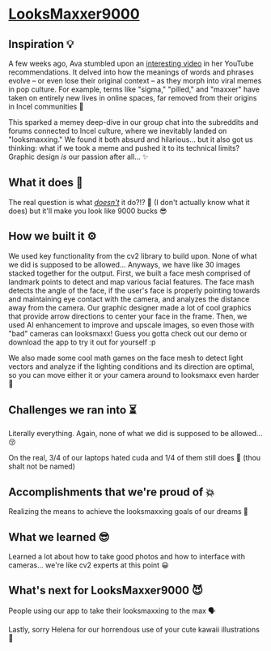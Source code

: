 # [LooksMaxxer9000](https://devpost.com/software/looksmaxxer9000)
## Inspiration 💡

A few weeks ago, Ava stumbled upon an [interesting video](https://youtu.be/3M8ZxQiK4qo?si=9wvzmMxoS2aInDcQ) in her YouTube recommendations. It delved into how the meanings of words and phrases evolve – or even lose their original context – as they morph into viral memes in pop culture. For example, terms like "sigma," "pilled," and "maxxer" have taken on entirely new lives in online spaces, far removed from their origins in Incel communities 🤨

This sparked a memey deep-dive in our group chat into the subreddits and forums connected to Incel culture, where we inevitably landed on "looksmaxxing." We found it both absurd and hilarious... but it also got us thinking: what if we took a meme and pushed it to its technical limits? Graphic design _is_ our passion after all... ✨

## What it does 💞

The real question is what [_doesn't_](https://www.youtube.com/shorts/aeHgW4a5CJM) it do?!? 🎯
(I don't actually know what it does) but it'll make you look like 9000 bucks 😎

## How we built it ⚙️

We used key functionality from the cv2 library to build upon. None of what we did is supposed to be allowed... Anyways, we have like 30 images stacked together for the output. First, we built a face mesh comprised of landmark points to detect and map various facial features. The face mash detects the angle of the face, if the user's face is properly pointing towards and maintaining eye contact with the camera, and analyzes the distance away from the camera. Our graphic designer made a lot of cool graphics that provide arrow directions to center your face in the frame. Then, we used AI enhancement to improve and upscale images, so even those with "bad" cameras can looksmaxx! Guess you gotta check out our demo or download the app to try it out for yourself :p

We also made some cool math games on the face mesh to detect light vectors and analyze if the lighting conditions and its direction are optimal, so you can move either it or your camera around to looksmaxx even harder 😤

## Challenges we ran into ⏳

Literally everything. Again, none of what we did is supposed to be allowed... 😚

On the real, 3/4 of our laptops hated cuda and 1/4 of them still does 😬 (thou shalt not be named)

## Accomplishments that we're proud of 💥

Realizing the means to achieve the looksmaxxing goals of our dreams 🥰

## What we learned 😎

Learned a lot about how to take good photos and how to interface with cameras... we're like cv2 experts at this point 😀

## What's next for LooksMaxxer9000 😈
People using our app to take their looksmaxxing to the max 🗣️

Lastly, sorry Helena for our horrendous use of your cute kawaii illustrations 🥺